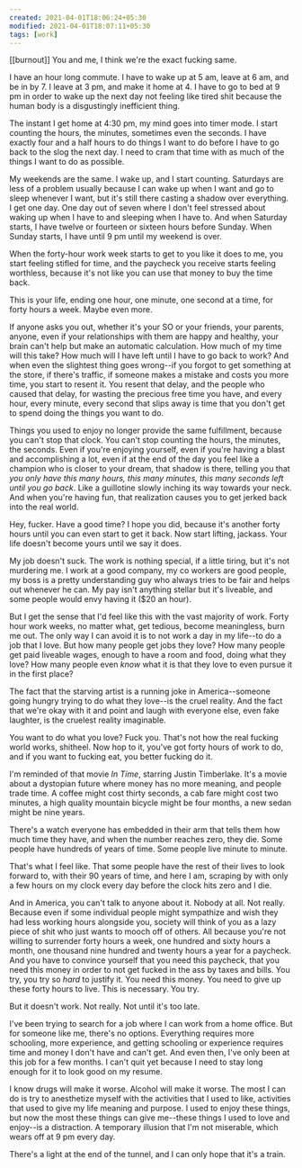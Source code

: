 ```yaml
---
created: 2021-04-01T18:06:24+05:30
modified: 2021-04-01T18:07:11+05:30
tags: [work]
---
```

[[burnout]]
 You and me, I think we're the exact fucking same.

I have an hour long commute. I have to wake up at 5 am, leave at 6 am, and be in by 7. I leave at 3 pm, and make it home at 4. I have to go to bed at 9 pm in order to wake up the next day not feeling like tired shit because the human body is a disgustingly inefficient thing.

The instant I get home at 4:30 pm, my mind goes into timer mode. I start counting the hours, the minutes, sometimes even the seconds. I have exactly four and a half hours to do things I want to do before I have to go back to the slog the next day. I need to cram that time with as much of the things I want to do as possible.

My weekends are the same. I wake up, and I start counting. Saturdays are less of a problem usually because I can wake up when I want and go to sleep whenever I want, but it's still there casting a shadow over everything. I get one day. One day out of seven where I don't feel stressed about waking up when I have to and sleeping when I have to. And when Saturday starts, I have twelve or fourteen or sixteen hours before Sunday. When Sunday starts, I have until 9 pm until my weekend is over.

When the forty-hour work week starts to get to you like it does to me, you start feeling stifled for time, and the paycheck you receive starts feeling worthless, because it's not like you can use that money to buy the time back. 

This is your life, ending one hour, one minute, one second at a time, for forty hours a week. Maybe even more.

If anyone asks you out, whether it's your SO or your friends, your parents, anyone, even if your relationships with them are happy and healthy, your brain can't help but make an automatic calculation. How much of my time will this take? How much will I have left until I have to go back to work? And when even the slightest thing goes wrong--if you forgot to get something at the store, if there's traffic, if someone makes a mistake and costs you more time, you start to resent it. You resent that delay, and the people who caused that delay, for wasting the precious free time you have, and every hour, every minute, every second that slips away is time that you don't get to spend doing the things you want to do.

Things you used to enjoy no longer provide the same fulfillment, because you can't stop that clock. You can't stop counting the hours, the minutes, the seconds. Even if you're enjoying yourself, even if you're having a blast and accomplishing a lot, even if at the end of the day you feel like a champion who is closer to your dream, that shadow is there, telling you that *you only have this many hours, this many minutes, this many seconds left until you go back*. Like a guillotine slowly inching its way towards your neck. And when you're having fun, that realization causes you to get jerked back into the real world.

Hey, fucker. Have a good time? I hope you did, because it's another forty hours until you can even start to get it back. Now start lifting, jackass. Your life doesn't become yours until we say it does.

My job doesn't suck. The work is nothing special, if a little tiring, but it's not murdering me. I work at a good company, my co workers are good people, my boss is a pretty understanding guy who always tries to be fair and helps out whenever he can. My pay isn't anything stellar but it's liveable, and some people would envy having it ($20 an hour). 

But I get the sense that I'd feel like this with the vast majority of work. Forty hour work weeks, no matter what, get tedious, become meaningless, burn me out. The only way I can avoid it is to not work a day in my life--to do a job that I love. But how many people get jobs they love? How many people get paid liveable wages, enough to have a room and food, doing what they love? How many people even *know* what it is that they love to even pursue it in the first place?

The fact that the starving artist is a running joke in America--someone going hungry trying to do what they love--is the cruel reality. And the fact that we're okay with it and point and laugh with everyone else, even fake laughter, is the cruelest reality imaginable.

You want to do what you love? Fuck you. That's not how the real fucking world works, shitheel. Now hop to it, you've got forty hours of work to do, and if you want to fucking eat, you better fucking do it.

I'm reminded of that movie *In Time*, starring Justin Timberlake. It's a movie about a dystopian future where money has no more meaning, and people trade time. A coffee might cost thirty seconds, a cab fare might cost two minutes, a high quality mountain bicycle might be four months, a new sedan might be nine years.

There's a watch everyone has embedded in their arm that tells them how much time they have, and when the number reaches zero, they die. Some people have hundreds of years of time. Some people live minute to minute.

That's what I feel like. That some people have the rest of their lives to look forward to, with their 90 years of time, and here I am, scraping by with only a few hours on my clock every day before the clock hits zero and I die. 

And in America, you can't talk to anyone about it. Nobody at all. Not really. Because even if some individual people might sympathize and wish they had less working hours alongside you, society will think of you as a lazy piece of shit who just wants to mooch off of others. All because you're not willing to surrender forty hours a week, one hundred and sixty hours a month, one thousand nine hundred and twenty hours a year for a paycheck. And you have to convince yourself that you need this paycheck, that you need this money in order to not get fucked in the ass by taxes and bills. You try, you try so *hard* to justify it. You need this money. You need to give up these forty hours to live. This is necessary. You try.

But it doesn't work. Not really. Not until it's too late.

I've been trying to search for a job where I can work from a home office. But for someone like me, there's no options. Everything requires more schooling, more experience, and getting schooling or experience requires time and money I don't have and can't get. And even then, I've only been at this job for a few months. I can't quit yet because I need to stay long enough for it to look good on my resume.

I know drugs will make it worse. Alcohol will make it worse. The most I can do is try to anesthetize myself with the activities that I used to like, activities that used to give my life meaning and purpose. I used to enjoy these things, but now the most these things can give me--these things I used to love and enjoy--is a distraction. A temporary illusion that I'm not miserable, which wears off at 9 pm every day.

There's a light at the end of the tunnel, and I can only hope that it's a train. 
